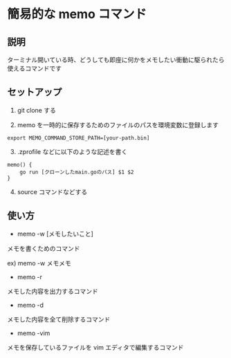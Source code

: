 # 簡易的な memo コマンド

## 説明

ターミナル開いている時、どうしても即座に何かをメモしたい衝動に駆られたら使えるコマンドです

## セットアップ

1. git clone する

2. memo を一時的に保存するためのファイルのパスを環境変数に登録します

`export MEMO_COMMAND_STORE_PATH=[your-path.bin]`

3. .zprofile などに以下のような記述を書く

```
memo() {
    go run [クローンしたmain.goのパス] $1 $2
}
```

4. source コマンドなどする

## 使い方

- memo -w [メモしたいこと]

メモを書くためのコマンド

ex) memo -w メモメモ

- memo -r

メモした内容を出力するコマンド

- memo -d

メモした内容を全て削除するコマンド

- memo -vim

メモを保存しているファイルを vim エディタで編集するコマンド

